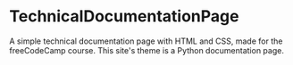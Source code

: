 # TechnicalDocumentationPage
A simple technical documentation page with HTML and CSS, made for the freeCodeCamp course. This site's theme is a Python documentation page.
